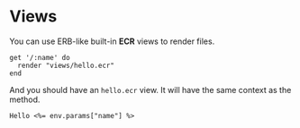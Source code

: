 # Views

You can use ERB-like built-in **ECR** views to render files.

```crystal
get '/:name' do
  render "views/hello.ecr"
end
```

And you should have an `hello.ecr` view. It will have the same context as the method.

```erb
Hello <%= env.params["name"] %>
```

